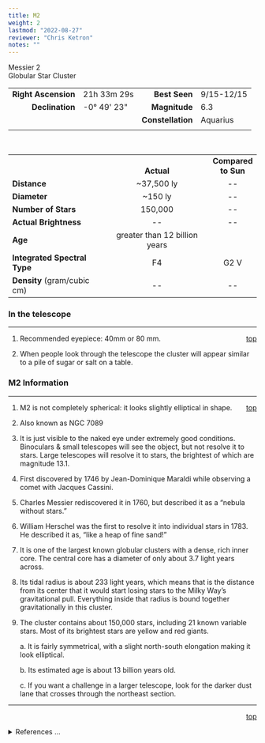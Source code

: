 ```yaml
---
title: M2
weight: 2
lastmod: "2022-08-27"
reviewer: "Chris Ketron"
notes: ""
---
```


<script src="/js/whatsup.js"></script>
<script type="text/javascript">
	var objectName ="M2"
	var objectDesc ="Globular Star Cluster<br/>in the Constellation<br/>Aquarius"
	var objectImage="m2.jpg"
</script>

<span style='float:right;'><div id=whatsup></div></span>

Messier 2  
Globular Star Cluster  

|   |   |   |   |
|--:|:--|--:|:--|
|**Right Ascension**|21h 33m 29s|**Best Seen**|9/15-12/15|
|**Declination**|-0&deg; 49' 23"	|**Magnitude**|6.3|
|   |   |**Constellation**|Aquarius|
|   |   |   |   |

<br/>

|   |   |   |
|---|:---:|:---:|
|   | <br/>**Actual**| **Compared<br/>to Sun** |
|**Distance** | ~37,500 ly | -- |
|**Diameter** | ~150 ly | -- |
|**Number of Stars**| 150,000 | -- |
|**Actual Brightness**| -- | -- |
|**Age** | greater than 12 billion years |   |
|**Integrated Spectral Type** | F4 | G2 V |
|**Density** (gram/cubic cm) | -- | -- |

### In the telescope

---
<span style='float:right;'>[top](#)</span>

1.	Recommended eyepiece: 40mm or 80 mm.

2.	When people look through the telescope the cluster will appear similar to a pile of sugar or salt on a table.

### M2 Information

---
<span style='float:right;'>[top](#)</span>

1.	M2 is not completely spherical: it looks slightly elliptical in shape.

1.  Also known as NGC 7089

2.  It is just visible to the naked eye under extremely good conditions.  Binoculars & small telescopes will see the object, but not resolve it to stars.  Large telescopes will resolve it to stars, the brightest of which are magnitude 13.1.

3.  First discovered by 1746 by Jean-Dominique Maraldi while observing a comet with Jacques Cassini.

4.  Charles Messier rediscovered it in 1760, but described it as a “nebula without stars.”

5.  William Herschel was the first to resolve it into individual stars in 1783.  He described it as, “like a heap of fine sand!”

6.  It is one of the largest known globular clusters with a dense, rich inner core.  The central core has a diameter of only about 3.7 light years across. 

7.  Its tidal radius is about 233 light years, which means that is the distance from its center that it would start losing stars to the Milky Way’s gravitational pull.  Everything inside that radius is bound together gravitationally in this cluster.  

8.  The cluster contains about 150,000 stars, including 21 known variable stars.  Most of its brightest stars are yellow and red giants.

	a.  It is fairly symmetrical, with a slight north-south elongation making it look elliptical. 

	b.  Its estimated age is about 13 billion years old.

	c.  If you want a challenge in a larger telescope, look for the darker dust lane that crosses through the northeast section.

---
<span style='float:right;'>[top](#)</span>
<br/>
<details>
<summary>References ...</summary>

|   |   |   | 
|---|---|---|
|**Item**|**Updated**|**Notes**|
|Coordinates|2002-08-14|just “tweaked” a bit|
|Distance|2002-08-14|<http://messier.seds.org/m/m002.html>|
|Actual Brightness| -- |   |
|Number of Stars| -- |   |
|Diameter|2002-08-14|<http://messier.seds.org/m/m002.html>|
|Age|2002-08-14|basic info|
|Integrated Spectral Type|2002-11-22|SIMBAD|
|Other|2002-08-14|<http://messier.seds.org/m/m002.html><br/>2018-11-26 - <https://www.messier-objects.com/messier-2/>|
</details>
